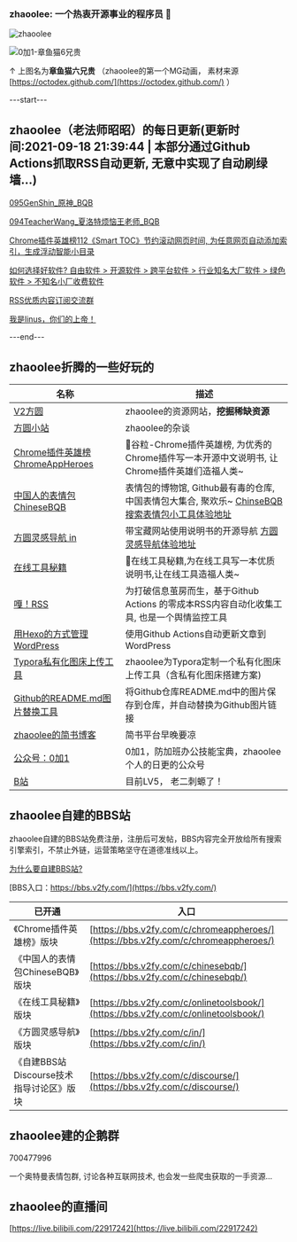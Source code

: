 ### zhaoolee: 一个热衷开源事业的程序员 👋

![zhaoolee](https://github-readme-stats.vercel.app/api?username=zhaoolee&show_icons=true)



![0加1-章鱼猫6兄贵](https://raw.githubusercontent.com/zhaoolee/ChromeAppHeroes/master/README/1621472051345iXBTrJEW.gif)

↑ 上图名为**章鱼猫六兄贵** （zhaoolee的第一个MG动画， 素材来源 [https://octodex.github.com/](https://octodex.github.com/) ）

---start---

## zhaoolee（老法师昭昭）的每日更新(更新时间:2021-09-18 21:39:44 | 本部分通过Github Actions抓取RSS自动更新, 无意中实现了自动刷绿墙...)

[095GenShin_原神_BQB](https://v2fy.com/p/095genshin_%e5%8e%9f%e7%a5%9e_bqb/)

[094TeacherWang_夏洛特烦恼王老师_BQB](https://v2fy.com/p/094teacherwang_%e5%a4%8f%e6%b4%9b%e7%89%b9%e7%83%a6%e6%81%bc%e7%8e%8b%e8%80%81%e5%b8%88_bqb/)

[Chrome插件英雄榜112《Smart TOC》节约滚动网页时间, 为任意网页自动添加索引，生成浮动智能小目录](https://v2fy.com/p/112-smart-toc-2021-09-09/)

[如何选择好软件? 自由软件 > 开源软件 > 跨平台软件 > 行业知名大厂软件 > 绿色软件 > 不知名小厂收费软件](https://fangyuanxiaozhan.com/p/2021-09-07-08-06-37-soft/)

[RSS优质内容订阅交流群](https://fangyuanxiaozhan.com/p/2021-08-26-18-05-01-rss/)

[我是linus，你们的上帝！](https://fangyuanxiaozhan.com/p/2021-08-25-11-03-03-linus/)

---end---


## zhaoolee折腾的一些好玩的

| 名称 |  描述   |
| ---    | --- |
| [V2方圆](https://v2fy.com)  | zhaoolee的资源网站，**挖掘稀缺资源** |
| [方圆小站](https://fangyuanxiaozhan.com)  | zhaoolee的杂谈 |
| [Chrome插件英雄榜 ChromeAppHeroes](https://github.com/zhaoolee/ChromeAppHeroes) | 🌈谷粒-Chrome插件英雄榜, 为优秀的Chrome插件写一本开源中文说明书, 让Chrome插件英雄们造福人类~ |
| [中国人的表情包 ChineseBQB](https://github.com/zhaoolee/ChineseBQB) | 表情包的博物馆, Github最有毒的仓库, 中国表情包大集合, 聚欢乐~ [ChinseBQB搜索表情包小工具体验地址](https://www.v2fy.com/asset/0i/ChineseBQB/) |
| [方圆灵感导航 in](https://github.com/zhaoolee/in) | 带宝藏网站使用说明书的开源导航 [方圆灵感导航体验地址](https://www.v2fy.com/in/) |
| [在线工具秘籍](https://github.com/zhaoolee/OnlineToolsBook) |  🍭在线工具秘籍,为在线工具写一本优质说明书,让在线工具造福人类~ |
| [嘎！RSS](https://github.com/zhaoolee/garss)  |  为打破信息茧房而生，基于Github Actions 的零成本RSS内容自动化收集工具, 也是一个舆情监控工具  |
| [用Hexo的方式管理WordPress](https://github.com/zhaoolee/WordPressXMLRPCTools)  | 使用Github Actions自动更新文章到WordPress  |
| [Typora私有化图床上传工具](https://github.com/zhaoolee/EasyTypora)  |  zhaoolee为Typora定制一个私有化图床上传工具（含私有化图床搭建方案) |
| [Github的README.md图片替换工具](https://github.com/zhaoolee/replace_readme_md_image) |  将Github仓库README.md中的图片保存到仓库，并自动替换为Github图片链接  |
| [zhaoolee的简书博客](https://www.jianshu.com/u/c5d047065c42) | 简书平台早晚要凉 |
| [公众号：0加1](https://www.v2fy.com/asset/0i/jikemiji/jikemiji-md/public.assets/0add1.png)  |  0加1，防加班办公技能宝典，zhaoolee个人的日更的公众号 |
| [B站](https://space.bilibili.com/9116631)  | 目前LV5， 老二刺螈了！  |


## zhaoolee自建的BBS站

zhaoolee自建的BBS站免费注册，注册后可发帖，BBS内容完全开放给所有搜索引擎索引，不禁止外链，运营策略坚守在道德准线以上。

[为什么要自建BBS站?](https://fangyuanxiaozhan.com/p/2021-06-22-18-08-34-bbs/)

[BBS入口：https://bbs.v2fy.com/](https://bbs.v2fy.com/)

| 已开通 | 入口  |
| --- | --- |
| 《Chrome插件英雄榜》版块 | [https://bbs.v2fy.com/c/chromeappheroes/](https://bbs.v2fy.com/c/chromeappheroes/)  |
| 《中国人的表情包ChineseBQB》版块 | [https://bbs.v2fy.com/c/chinesebqb/](https://bbs.v2fy.com/c/chinesebqb/)  |
| 《在线工具秘籍》版块 | [https://bbs.v2fy.com/c/onlinetoolsbook/](https://bbs.v2fy.com/c/onlinetoolsbook/)  |
| 《方圆灵感导航》版块 | [https://bbs.v2fy.com/c/in/](https://bbs.v2fy.com/c/in/)  |
| 《自建BBS站Discourse技术指导讨论区》版块 | [https://bbs.v2fy.com/c/discourse/](https://bbs.v2fy.com/c/discourse/)  |


## zhaoolee建的企鹅群

700477996

一个奥特曼表情包群, 讨论各种互联网技术, 也会发一些爬虫获取的一手资源...

## zhaoolee的直播间

[https://live.bilibili.com/22917242](https://live.bilibili.com/22917242)




